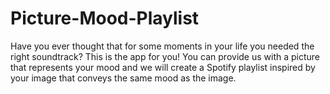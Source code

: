 # Picture-Mood-Playlist 

Have you ever thought that for some moments in your life you needed the right soundtrack?
This is the app for you!
You can provide us with a picture that represents your mood and we will create a Spotify playlist inspired by your image that conveys the same mood as the image.
